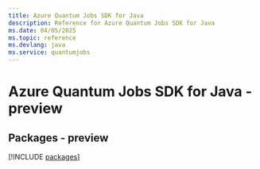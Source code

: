 ```yaml
---
title: Azure Quantum Jobs SDK for Java
description: Reference for Azure Quantum Jobs SDK for Java
ms.date: 04/05/2025
ms.topic: reference
ms.devlang: java
ms.service: quantumjobs
---
```

# Azure Quantum Jobs SDK for Java - preview
## Packages - preview
[!INCLUDE [packages](quantum-jobs-index.md)]